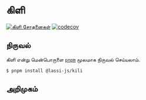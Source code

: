 # கிளி
[![கிளி சோதனைகள்](https://github.com/lassi-niruvanam/kili/actions/workflows/%E0%AE%9A%E0%AF%8B%E0%AE%A4%E0%AE%A9%E0%AF%88%E0%AE%95%E0%AE%B3%E0%AF%8D.yml/badge.svg?branch=%E0%AE%AE%E0%AE%A4%E0%AF%8D%E0%AE%A4%E0%AE%BF%E0%AE%AF)](https://github.com/lassi-niruvanam/kili/actions/workflows/%E0%AE%9A%E0%AF%8B%E0%AE%A4%E0%AE%A9%E0%AF%88%E0%AE%95%E0%AE%B3%E0%AF%8D.yml)
[![codecov](https://codecov.io/gh/lassi-niruvanam/kili/graph/badge.svg?token=D41D2XBE0P)](https://codecov.io/gh/lassi-niruvanam/kili)

## நிருவல்
கிளி என்று மென்பொருளை [`pnpm`](https://pnpm.io) மூலமாக நிருவல் செய்யலாம்.

```sh
$ pnpm install @lassi-js/kili
```

## அறிமுகம்

